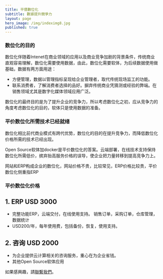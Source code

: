 ```yaml
---
title: 平價數位化
subtitle: 數據提升競爭力
layout: page
hero_image: /img/indeximg8.jpg
published: true
---
```


### 数位化的目的

数位化伴随着Intenet在商业领域的应用以及商业竞争加剧的背景条件，传统商业直观容易理解，数位化需要使用数据，由此，数位化需要软体，为后续数据使用做基础，数据有两方面用途：

- 方便管理，数据以管理指标呈现给企业管理者，取代传统现场监工的功能。
- 联系消费者，了解消费者选择的品好。摒弃传统商业凭猜测或经验的弊端。在销售领域尤其是数字化媒体领域应用广泛。

数位化的最终目的是为了提升企业的竞争力，所以考虑数位化之初，应从竞争力的角度考虑数位化的目的，软体只是使用数据的准备。

### 平价数位化所需技术已经就绪

数位化相比前代商业模式有跨代优势，数位化的目的在提升竞争力，而降低数位化价格所需的技术已经出现。

Open Source软体加docker是平价数位化的答案。云端部署，在线技术支持保持数位化所需低价，摈弃抬高服务价格的误导，使企业把力量转移到提高竞争力上。

网站和ERP构成企业的数位化，网站价格不贵，比较常见，ERP价格比较贵，平价数位化侧重指ERP

### 平价数位化价格

## 1. ERP USD 3000

- 完整功能ERP，云端交付，在线使用支持。 销售订单，采购订单，仓库管理，数据统计
- USD200/年，每年使用费，包括备份，恢复，使用支持。

## 2. 咨询 USD 2000

- 为企业提供云计算相关的咨询服务，重心在为企业省钱。
- 其他Open Source软体应用

如果感興趣，請[聯繫我們](/contact)。 

